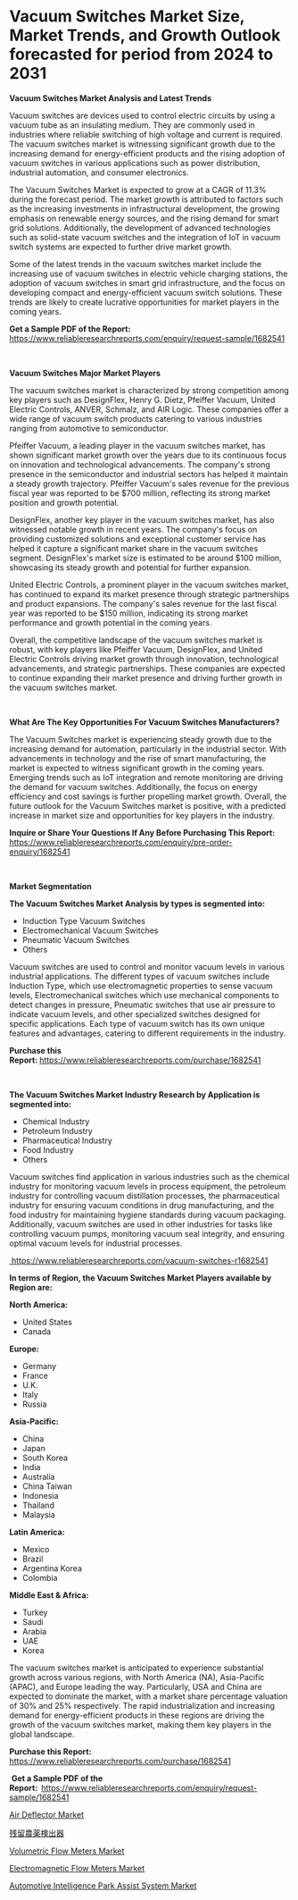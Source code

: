 <p><h1>Vacuum Switches Market Size, Market Trends, and Growth Outlook forecasted for period from 2024 to 2031</h1></p><p><strong>Vacuum Switches Market Analysis and Latest Trends</strong></p>
<p><p>Vacuum switches are devices used to control electric circuits by using a vacuum tube as an insulating medium. They are commonly used in industries where reliable switching of high voltage and current is required. The vacuum switches market is witnessing significant growth due to the increasing demand for energy-efficient products and the rising adoption of vacuum switches in various applications such as power distribution, industrial automation, and consumer electronics.</p><p>The Vacuum Switches Market is expected to grow at a CAGR of 11.3% during the forecast period. The market growth is attributed to factors such as the increasing investments in infrastructural development, the growing emphasis on renewable energy sources, and the rising demand for smart grid solutions. Additionally, the development of advanced technologies such as solid-state vacuum switches and the integration of IoT in vacuum switch systems are expected to further drive market growth.</p><p>Some of the latest trends in the vacuum switches market include the increasing use of vacuum switches in electric vehicle charging stations, the adoption of vacuum switches in smart grid infrastructure, and the focus on developing compact and energy-efficient vacuum switch solutions. These trends are likely to create lucrative opportunities for market players in the coming years.</p></p>
<p><strong>Get a Sample PDF of the Report:&nbsp;</strong> <a href="https://www.reliableresearchreports.com/enquiry/request-sample/1682541">https://www.reliableresearchreports.com/enquiry/request-sample/1682541</a></p>
<p>&nbsp;</p>
<p><strong>Vacuum Switches Major Market Players</strong></p>
<p><p>The vacuum switches market is characterized by strong competition among key players such as DesignFlex, Henry G. Dietz, Pfeiffer Vacuum, United Electric Controls, ANVER, Schmalz, and AIR Logic. These companies offer a wide range of vacuum switch products catering to various industries ranging from automotive to semiconductor.</p><p>Pfeiffer Vacuum, a leading player in the vacuum switches market, has shown significant market growth over the years due to its continuous focus on innovation and technological advancements. The company's strong presence in the semiconductor and industrial sectors has helped it maintain a steady growth trajectory. Pfeiffer Vacuum's sales revenue for the previous fiscal year was reported to be $700 million, reflecting its strong market position and growth potential.</p><p>DesignFlex, another key player in the vacuum switches market, has also witnessed notable growth in recent years. The company's focus on providing customized solutions and exceptional customer service has helped it capture a significant market share in the vacuum switches segment. DesignFlex's market size is estimated to be around $100 million, showcasing its steady growth and potential for further expansion.</p><p>United Electric Controls, a prominent player in the vacuum switches market, has continued to expand its market presence through strategic partnerships and product expansions. The company's sales revenue for the last fiscal year was reported to be $150 million, indicating its strong market performance and growth potential in the coming years.</p><p>Overall, the competitive landscape of the vacuum switches market is robust, with key players like Pfeiffer Vacuum, DesignFlex, and United Electric Controls driving market growth through innovation, technological advancements, and strategic partnerships. These companies are expected to continue expanding their market presence and driving further growth in the vacuum switches market.</p></p>
<p>&nbsp;</p>
<p><strong>What Are The Key Opportunities For Vacuum Switches Manufacturers?</strong></p>
<p><p>The Vacuum Switches market is experiencing steady growth due to the increasing demand for automation, particularly in the industrial sector. With advancements in technology and the rise of smart manufacturing, the market is expected to witness significant growth in the coming years. Emerging trends such as IoT integration and remote monitoring are driving the demand for vacuum switches. Additionally, the focus on energy efficiency and cost savings is further propelling market growth. Overall, the future outlook for the Vacuum Switches market is positive, with a predicted increase in market size and opportunities for key players in the industry.</p></p>
<p><strong>Inquire or Share Your Questions If Any Before Purchasing This Report:</strong> <a href="https://www.reliableresearchreports.com/enquiry/pre-order-enquiry/1682541">https://www.reliableresearchreports.com/enquiry/pre-order-enquiry/1682541</a></p>
<p>&nbsp;</p>
<p><strong>Market Segmentation</strong></p>
<p><strong>The Vacuum Switches Market Analysis by types is segmented into:</strong></p>
<p><ul><li>Induction Type Vacuum Switches</li><li>Electromechanical Vacuum Switches</li><li>Pneumatic Vacuum Switches</li><li>Others</li></ul></p>
<p><p>Vacuum switches are used to control and monitor vacuum levels in various industrial applications. The different types of vacuum switches include Induction Type, which use electromagnetic properties to sense vacuum levels, Electromechanical switches which use mechanical components to detect changes in pressure, Pneumatic switches that use air pressure to indicate vacuum levels, and other specialized switches designed for specific applications. Each type of vacuum switch has its own unique features and advantages, catering to different requirements in the industry.</p></p>
<p><strong>Purchase this Report:&nbsp;</strong><a href="https://www.reliableresearchreports.com/purchase/1682541">https://www.reliableresearchreports.com/purchase/1682541</a></p>
<p>&nbsp;</p>
<p><strong>The Vacuum Switches Market Industry Research by Application is segmented into:</strong></p>
<p><ul><li>Chemical Industry</li><li>Petroleum Industry</li><li>Pharmaceutical Industry</li><li>Food Industry</li><li>Others</li></ul></p>
<p><p>Vacuum switches find application in various industries such as the chemical industry for monitoring vacuum levels in process equipment, the petroleum industry for controlling vacuum distillation processes, the pharmaceutical industry for ensuring vacuum conditions in drug manufacturing, and the food industry for maintaining hygiene standards during vacuum packaging. Additionally, vacuum switches are used in other industries for tasks like controlling vacuum pumps, monitoring vacuum seal integrity, and ensuring optimal vacuum levels for industrial processes.</p></p>
<p><a href="https://www.reliableresearchreports.com/vacuum-switches-r1682541">&nbsp;https://www.reliableresearchreports.com/vacuum-switches-r1682541</a></p>
<p><strong>In terms of Region, the Vacuum Switches Market Players available by Region are:</strong></p>
<p>
    <p> <strong> North America: </strong>
        <ul>
            <li>United States</li>
            <li>Canada</li>
        </ul>
        </p> 
    <p> <strong> Europe: </strong>
        <ul>
            <li>Germany</li>
            <li>France</li>
            <li>U.K.</li>
            <li>Italy</li>
            <li>Russia</li>
        </ul>
        </p> 
    <p> <strong> Asia-Pacific: </strong>
        <ul>
            <li>China</li>
            <li>Japan</li>
            <li>South Korea</li>
            <li>India</li>
            <li>Australia</li>
            <li>China Taiwan</li>
            <li>Indonesia</li>
            <li>Thailand</li>
            <li>Malaysia</li>
        </ul>
        </p> 
    <p> <strong> Latin America: </strong>
        <ul>
            <li>Mexico</li>
            <li>Brazil</li>
            <li>Argentina Korea</li>
            <li>Colombia</li>
        </ul>
        </p> 
    <p> <strong> Middle East & Africa: </strong>
        <ul>
            <li>Turkey</li>
            <li>Saudi</li>
            <li>Arabia</li>
            <li>UAE</li>
            <li>Korea</li>
        </ul>
    </p>
    </p>
<p><p>The vacuum switches market is anticipated to experience substantial growth across various regions, with North America (NA), Asia-Pacific (APAC), and Europe leading the way. Particularly, USA and China are expected to dominate the market, with a market share percentage valuation of 30% and 25% respectively. The rapid industrialization and increasing demand for energy-efficient products in these regions are driving the growth of the vacuum switches market, making them key players in the global landscape.</p></p>
<p><strong>Purchase this Report: </strong><a href="https://www.reliableresearchreports.com/purchase/1682541">https://www.reliableresearchreports.com/purchase/1682541</a></p>
<p>&nbsp;<strong>Get a Sample PDF of the Report:&nbsp;&nbsp;</strong><a href="https://www.reliableresearchreports.com/enquiry/request-sample/1682541">https://www.reliableresearchreports.com/enquiry/request-sample/1682541</a></p>
<p><strong></strong></p>
<p><p><a href="https://www.linkedin.com/pulse/air-deflector-market-furnish-information-size-share-tbeqe?trackingId=Wq%2F4U1PCwkfn0mC7FgYwPA%3D%3D">Air Deflector Market</a></p><p><a href="https://github.com/one-cool-chick/Market-Research-Report-List-1/blob/main/756126322120.md">残留農薬検出器</a></p><p><a href="https://github.com/dimitrishawkinswaynenp91rgz/Market-Research-Report-List-2/blob/main/volumetric-flow-meters-market.md">Volumetric Flow Meters Market</a></p><p><a href="https://github.com/changoleonlaverguenzanoexiste/Market-Research-Report-List-2/blob/main/electromagnetic-flow-meters-market.md">Electromagnetic Flow Meters Market</a></p><p><a href="https://www.linkedin.com/pulse/automotive-intelligence-park-assist-system-market-share-wol2e?trackingId=qBJWHmsSheaH2uMvbANs3A%3D%3D">Automotive Intelligence Park Assist System Market</a></p></p>
